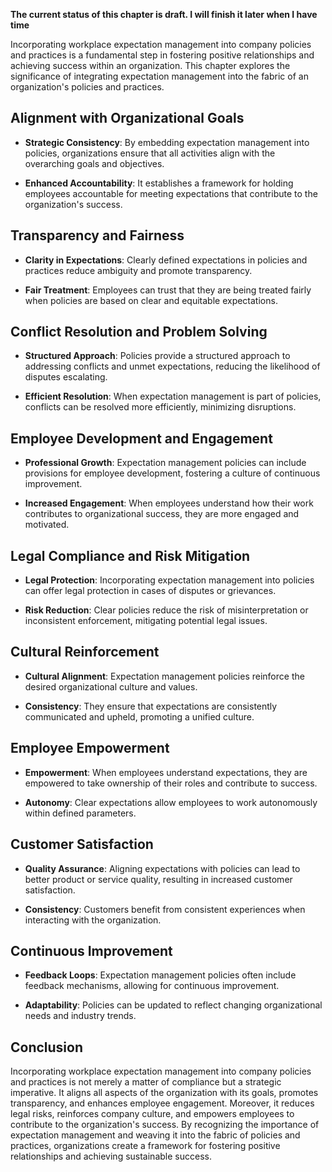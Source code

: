 **The current status of this chapter is draft. I will finish it later when I have time**

Incorporating workplace expectation management into company policies and practices is a fundamental step in fostering positive relationships and achieving success within an organization. This chapter explores the significance of integrating expectation management into the fabric of an organization's policies and practices.

Alignment with Organizational Goals
-----------------------------------

* **Strategic Consistency**: By embedding expectation management into policies, organizations ensure that all activities align with the overarching goals and objectives.

* **Enhanced Accountability**: It establishes a framework for holding employees accountable for meeting expectations that contribute to the organization's success.

Transparency and Fairness
-------------------------

* **Clarity in Expectations**: Clearly defined expectations in policies and practices reduce ambiguity and promote transparency.

* **Fair Treatment**: Employees can trust that they are being treated fairly when policies are based on clear and equitable expectations.

Conflict Resolution and Problem Solving
---------------------------------------

* **Structured Approach**: Policies provide a structured approach to addressing conflicts and unmet expectations, reducing the likelihood of disputes escalating.

* **Efficient Resolution**: When expectation management is part of policies, conflicts can be resolved more efficiently, minimizing disruptions.

Employee Development and Engagement
-----------------------------------

* **Professional Growth**: Expectation management policies can include provisions for employee development, fostering a culture of continuous improvement.

* **Increased Engagement**: When employees understand how their work contributes to organizational success, they are more engaged and motivated.

Legal Compliance and Risk Mitigation
------------------------------------

* **Legal Protection**: Incorporating expectation management into policies can offer legal protection in cases of disputes or grievances.

* **Risk Reduction**: Clear policies reduce the risk of misinterpretation or inconsistent enforcement, mitigating potential legal issues.

Cultural Reinforcement
----------------------

* **Cultural Alignment**: Expectation management policies reinforce the desired organizational culture and values.

* **Consistency**: They ensure that expectations are consistently communicated and upheld, promoting a unified culture.

Employee Empowerment
--------------------

* **Empowerment**: When employees understand expectations, they are empowered to take ownership of their roles and contribute to success.

* **Autonomy**: Clear expectations allow employees to work autonomously within defined parameters.

Customer Satisfaction
---------------------

* **Quality Assurance**: Aligning expectations with policies can lead to better product or service quality, resulting in increased customer satisfaction.

* **Consistency**: Customers benefit from consistent experiences when interacting with the organization.

Continuous Improvement
----------------------

* **Feedback Loops**: Expectation management policies often include feedback mechanisms, allowing for continuous improvement.

* **Adaptability**: Policies can be updated to reflect changing organizational needs and industry trends.

Conclusion
----------

Incorporating workplace expectation management into company policies and practices is not merely a matter of compliance but a strategic imperative. It aligns all aspects of the organization with its goals, promotes transparency, and enhances employee engagement. Moreover, it reduces legal risks, reinforces company culture, and empowers employees to contribute to the organization's success. By recognizing the importance of expectation management and weaving it into the fabric of policies and practices, organizations create a framework for fostering positive relationships and achieving sustainable success.
